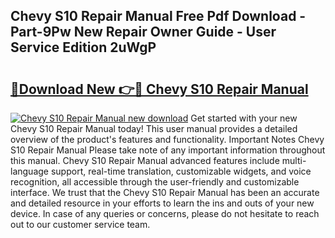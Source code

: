 ## Chevy S10 Repair Manual Free Pdf Download - Part-9Pw New Repair Owner Guide - User Service Edition 2uWgP

# <h2><a href="http://bc77401.oget.top/?id=Chevy+S10+Repair+Manual">🔗Download New 👉🔴 Chevy S10 Repair Manual</a></h2>

[![Chevy S10 Repair Manual new download](https://i.imgur.com/5g1atiW.png)](http://bc77401.oget.top/?id=Chevy+S10+Repair+Manual)
Get started with your new Chevy S10 Repair Manual today! This user manual provides a detailed overview of the product's features and functionality. Important Notes Chevy S10 Repair Manual Please take note of any important information throughout this manual. Chevy S10 Repair Manual advanced features include multi-language support, real-time translation, customizable widgets, and voice recognition, all accessible through the user-friendly and customizable interface. We trust that the Chevy S10 Repair Manual has been an accurate and detailed resource in your efforts to learn the ins and outs of your new device. In case of any queries or concerns, please do not hesitate to reach out to our customer service team.

